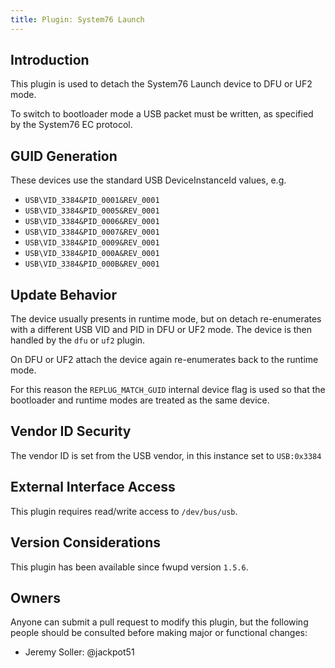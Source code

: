 ```yaml
---
title: Plugin: System76 Launch
---
```


## Introduction

This plugin is used to detach the System76 Launch device to DFU or UF2 mode.

To switch to bootloader mode a USB packet must be written, as specified by the
System76 EC protocol.

## GUID Generation

These devices use the standard USB DeviceInstanceId values, e.g.

* `USB\VID_3384&PID_0001&REV_0001`
* `USB\VID_3384&PID_0005&REV_0001`
* `USB\VID_3384&PID_0006&REV_0001`
* `USB\VID_3384&PID_0007&REV_0001`
* `USB\VID_3384&PID_0009&REV_0001`
* `USB\VID_3384&PID_000A&REV_0001`
* `USB\VID_3384&PID_000B&REV_0001`

## Update Behavior

The device usually presents in runtime mode, but on detach re-enumerates with a
different USB VID and PID in DFU or UF2 mode. The device is then handled by the
`dfu` or `uf2` plugin.

On DFU or UF2 attach the device again re-enumerates back to the runtime mode.

For this reason the `REPLUG_MATCH_GUID` internal device flag is used so that
the bootloader and runtime modes are treated as the same device.

## Vendor ID Security

The vendor ID is set from the USB vendor, in this instance set to `USB:0x3384`

## External Interface Access

This plugin requires read/write access to `/dev/bus/usb`.

## Version Considerations

This plugin has been available since fwupd version `1.5.6`.

## Owners

Anyone can submit a pull request to modify this plugin, but the following people should be
consulted before making major or functional changes:

* Jeremy Soller: @jackpot51
